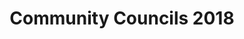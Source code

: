 ---
schema: default
title: Community Councils 2018
organization: Aberdeen City Council
notes: >-
    <div style='text-align:Left;'><div><div><p><span>Community Councils are bodies that play a vital role in representing the views of the community to local authorities and other public bodies. Their term of office is 3 years. They have no executive powers but are statutory consultees on planning and licensing matters.</span></p></div></div></div>
resources:
  - name: Community Councils 2018 HTML
  - url: >-
      http://spatialdata-accabdn.opendata.arcgis.com/datasets/8495099e41234f03ba6679f1236f2749_0
  - format: HTML

  - name: Community Councils 2018 ESRI REST
  - url: >-
      https://services5.arcgis.com/0sktPVp3t1LvXc9z/arcgis/rest/services/Community_Councils_2018/FeatureServer/0
  - format: ESRI REST

  - name: Community Councils 2018 GEOJSON
  - url: >-
      http://spatialdata-accabdn.opendata.arcgis.com/datasets/8495099e41234f03ba6679f1236f2749_0.geojson?outSR={"latestWkid":27700,"wkid":27700}
  - format: GEOJSON

  - name: Community Councils 2018 CSV
  - url: >-
      http://spatialdata-accabdn.opendata.arcgis.com/datasets/8495099e41234f03ba6679f1236f2749_0.csv?outSR={"latestWkid":27700,"wkid":27700}
  - format: CSV

  - name: Community Councils 2018 KML
  - url: >-
      http://spatialdata-accabdn.opendata.arcgis.com/datasets/8495099e41234f03ba6679f1236f2749_0.kml?outSR={"latestWkid":27700,"wkid":27700}
  - format: KML

  - name: Community Councils 2018 ZIP
  - url: >-
      http://spatialdata-accabdn.opendata.arcgis.com/datasets/8495099e41234f03ba6679f1236f2749_0.zip?outSR={"latestWkid":27700,"wkid":27700}
  - format: ZIP
license: Open Government Licence 3.0 (United Kingdom)
category:

  - Boundaries
  - Community Boundaries
  - Community Councils
  - Democracy
maintainer: Aberdeen City Council
maintainer_email: someone@example.com
---
